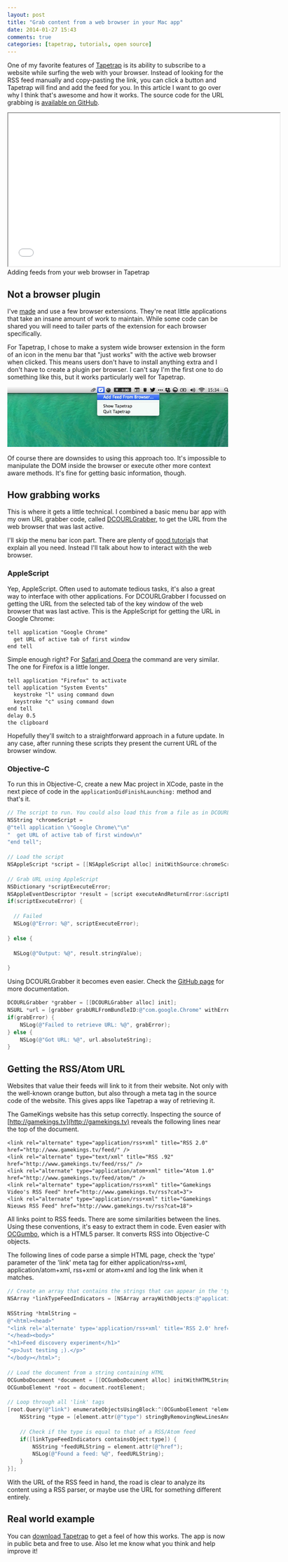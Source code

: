 ```yaml
---
layout: post
title: "Grab content from a web browser in your Mac app"
date: 2014-01-27 15:43
comments: true
categories: [tapetrap, tutorials, open source]
---
```


One of my favorite features of [Tapetrap](http://www.dangercove.com/tapetrap) is its ability to subscribe to a website while surfing the web with your browser. Instead of looking for the RSS feed manually and copy-pasting the link, you can click a button and Tapetrap will find and add the feed for you. In this article I want to go over why I think that's awesome and how it works. The source code for the URL grabbing is [available on GitHub](https://github.com/DangerCove/DCOURLGrabber).

<iframe width="620" height="349" src="//www.youtube.com/embed/zzoGEhWTXRw?rel=0&amp;vq=hd720" allowfullscreen></iframe>
Adding feeds from your web browser in Tapetrap

<!-- more -->

## Not a browser plugin

I've [made](https://chrome.google.com/webstore/detail/treasure-chest-radio-3fm/geeoeokcenpaehoemkfdjfmnobopefck) and use a few browser extensions. They're neat little applications that take an insane amount of work to maintain. While some code can be shared you will need to tailer parts of the extension for each browser specifically.

For Tapetrap, I chose to make a system wide browser extension in the form of an icon in the menu bar that "just works" with the active web browser when clicked. This means users don't have to install anything extra and I don't have to create a plugin per browser. I can't say I'm the first one to do something like this, but it works particularly well for Tapetrap.

![Add feeds while surfing the web](/assets/img/old/content/tapetrap-ss-menubar.jpg)

Of course there are downsides to using this approach too. It's impossible to manipulate the DOM inside the browser or execute other more context aware methods. It's fine for getting basic information, though.

## How grabbing works

This is where it gets a little technical. I combined a basic menu bar app with my own URL grabber code, called [DCOURLGrabber](https://github.com/DangerCove/DCOURLGrabber), to get the URL from the web browser that was last active.

I'll skip the menu bar icon part. There are plenty of [good tutorial](http://kmikael.com/2013/07/01/simple-menu-bar-apps-for-os-x/)s that explain all you need. Instead I'll talk about how to interact with the web browser.

### AppleScript

Yep, AppleScript. Often used to automate tedious tasks, it's also a great way to interface with other applications. For DCOURLGrabber I focussed on getting the URL from the selected tab of the key window of the web browser that was last active. This is the AppleScript for getting the URL in Google Chrome:

``` applescript Grab URL From Chrome https://github.com/DangerCove/DCOURLGrabber/raw/master/AppleScripts/com.google.Chrome.scpt
tell application "Google Chrome"
  get URL of active tab of first window
end tell
```

Simple enough right? For [Safari and Opera](https://github.com/DangerCove/DCOURLGrabber/tree/master/AppleScripts) the command are very similar. The one for Firefox is a little longer.

``` applescript Grab URL From Firefox https://github.com/DangerCove/DCOURLGrabber/raw/master/AppleScripts/org.mozilla.firefox.scpt
tell application "Firefox" to activate
tell application "System Events"
  keystroke "l" using command down
  keystroke "c" using command down
end tell
delay 0.5
the clipboard
```

Hopefully they'll switch to a straightforward approach in a future update. In any case, after running these scripts they present the current URL of the browser window.

### Objective-C

To run this in Objective-C, create a new Mac project in XCode, paste in the next piece of code in the `applicationDidFinishLaunching:` method and that's it.

``` objective-c Get URL From Chrome in Objective-C
// The script to run. You could also load this from a file as in DCOURLGrabber
NSString *chromeScript =
@"tell application \"Google Chrome\"\n"
"  get URL of active tab of first window\n"
"end tell";

// Load the script
NSAppleScript *script = [[NSAppleScript alloc] initWithSource:chromeScript];
    
// Grab URL using AppleScript
NSDictionary *scriptExecuteError;
NSAppleEventDescriptor *result = [script executeAndReturnError:&scriptExecuteError];
if(scriptExecuteError) {

  // Failed
  NSLog(@"Error: %@", scriptExecuteError);

} else {

  NSLog(@"Output: %@", result.stringValue);

}
```

Using DCOURLGrabber it becomes even easier. Check the [GitHub page](https://github.com/DangerCove/DCOURLGrabber) for more documentation.

``` objective-c Get URL From Chrome in Objective-C Using DCOURLGrabber
DCOURLGrabber *grabber = [[DCOURLGrabber alloc] init];
NSURL *url = [grabber grabURLFromBundleID:@"com.google.Chrome" withError:&grabError];
if(grabError) {
    NSLog(@"Failed to retrieve URL: %@", grabError);
} else {
    NSLog(@"Got URL: %@", url.absoluteString);
}
```

## Getting the RSS/Atom URL

Websites that value their feeds will link to it from their website. Not only with the well-known orange button, but also through a meta tag in the source code of the website. This gives apps like Tapetrap a way of retrieving it.

The GameKings website has this setup correctly. Inspecting the source of [http://gamekings.tv](http://gamekings.tv) reveals the following lines near the top of the document.

```
<link rel="alternate" type="application/rss+xml" title="RSS 2.0" href="http://www.gamekings.tv/feed/" />
<link rel="alternate" type="text/xml" title="RSS .92" href="http://www.gamekings.tv/feed/rss/" />
<link rel="alternate" type="application/atom+xml" title="Atom 1.0" href="http://www.gamekings.tv/feed/atom/" />
<link rel="alternate" type="application/rss+xml" title="Gamekings Video's RSS Feed" href="http://www.gamekings.tv/rss?cat=3">
<link rel="alternate" type="application/rss+xml" title="Gamekings Nieuws RSS Feed" href="http://www.gamekings.tv/rss?cat=18">
```

All links point to RSS feeds. There are some similarities between the lines. Using these conventions, it's easy to extract them in code. Even easier with [OCGumbo](https://github.com/tracy-e/OCGumbo), which is a HTML5 parser. It converts RSS into Objective-C objects.

The following lines of code parse a simple HTML page, check the 'type' parameter of the 'link' meta tag for either application/rss+xml, application/atom+xml, rss+xml or atom+xml and log the link when it matches.

``` objective-c Log the Link to a RSS Feed Found in the Head
// Create an array that contains the strings that can appear in the 'type' property
NSArray *linkTypeFeedIndicators = [NSArray arrayWithObjects:@"application/rss+xml", @"application/atom+xml", @"rss+xml", @"atom+xml", nil];

NSString *htmlString =
@"<html><head>"
"<link rel='alternate' type='application/rss+xml' title='RSS 2.0' href='http://www.gamekings.tv/feed/' />"
"</head><body>"
"<h1>Feed discovery experiment</h1>"
"<p>Just testing ;).</p>"
"</body></html>";

// Load the document from a string containing HTML
OCGumboDocument *document = [[OCGumboDocument alloc] initWithHTMLString:htmlString];
OCGumboElement *root = document.rootElement;

// Loop through all 'link' tags
[root.Query(@"link") enumerateObjectsUsingBlock:^(OCGumboElement *element, NSUInteger idx, BOOL *stop) {
    NSString *type = [element.attr(@"type") stringByRemovingNewLinesAndWhitespace];
    
    // Check if the type is equal to that of a RSS/Atom feed
    if([linkTypeFeedIndicators containsObject:type]) {
        NSString *feedURLString = element.attr(@"href");
        NSLog(@"Found a feed: %@", feedURLString);
    }
}];
```

With the URL of the RSS feed in hand, the road is clear to analyze its content using a RSS parser, or maybe use the URL for something different entirely.

## Real world example

You can [download Tapetrap](http://www.dangercove.com/tapetrap) to get a feel of how this works. The app is now in public beta and free to use. Also let me know what you think and help improve it!

